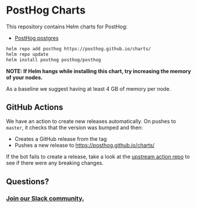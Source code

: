 # PostHog Charts

This repository contains Helm charts for PostHog:

* [PostHog postgres](https://github.com/PostHog/charts/blob/master/charts/posthog-postgres/README.md)

```bash
helm repo add posthog https://posthog.github.io/charts/
helm repo update
helm install posthog posthog/posthog
```

**NOTE: If Helm hangs while installing this chart, try increasing the memory of your nodes.**

As a baseline we suggest having at least 4 GB of memory per node.


## GitHub Actions

We have an action to create new releases automatically. On pushes to `master`, it checks that the version was bumped and then:

- Creates a GitHub release from the tag
- Pushes a new release to https://posthog.github.io/charts/

If the bot fails to create a release, take a look at the [upstream action repo](https://github.com/helm/chart-releaser-action) to see if there were any breaking changes.

## Questions?

### [Join our Slack community.](https://join.slack.com/t/posthogusers/shared_invite/enQtOTY0MzU5NjAwMDY3LTc2MWQ0OTZlNjhkODk3ZDI3NDVjMDE1YjgxY2I4ZjI4MzJhZmVmNjJkN2NmMGJmMzc2N2U3Yjc3ZjI5NGFlZDQ)
